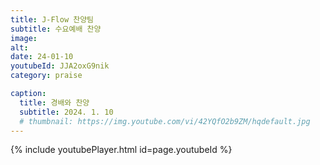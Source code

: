 ```yaml
---
title: J-Flow 찬양팀
subtitle: 수요예배 찬양
image:
alt:
date: 24-01-10
youtubeId: JJA2oxG9nik
category: praise

caption:
  title: 경배와 찬양
  subtitle: 2024. 1. 10
  # thumbnail: https://img.youtube.com/vi/42YQfO2b9ZM/hqdefault.jpg
---
```


{% include youtubePlayer.html id=page.youtubeId %}
